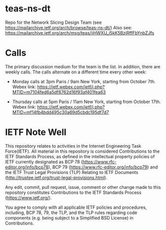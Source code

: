 # teas-ns-dt
Repo for the Network Slicing Design Team (see https://mailarchive.ietf.org/arch/browse/teas-ns-dt/)
Also see: https://mailarchive.ietf.org/arch/msg/teas/jiHWXU_i5kK5BzjRffFbYnbZJfs

# Calls

The primary discussion medium for the team is the list. In addition, there are weekly calls. The calls alternate on a different time every other week:

* Monday calls at 3pm Paris / 9am New York, starting from October 7th. Webex link: https://ietf.webex.com/ietf/j.php?MTID=m7104fed6a5df8762d16f93af401fea63

* Thursday calls at 5pm Paris / 11am New York, starting from October 17th. Webex link: https://ietf.webex.com/ietf/j.php?MTID=mf14fb4bdd495c30a69d5cbdc195df7d7

# IETF Note Well
This repository relates to activities in the Internet Engineering Task Force(IETF). All material in this repository is considered Contributions to the IETF Standards Process, as defined in the intellectual property policies of IETF currently designated as BCP 78 (https://www.rfc-editor.org/info/bcp78), BCP 79 (https://www.rfc-editor.org/info/bcp79) and the IETF Trust Legal Provisions (TLP) Relating to IETF Documents (http://trustee.ietf.org/trust-legal-provisions.html).

Any edit, commit, pull request, issue, comment or other change made to this repository constitutes Contributions to the IETF Standards Process (https://www.ietf.org/).

You agree to comply with all applicable IETF policies and procedures, including, BCP 78, 79, the TLP, and the TLP rules regarding code components (e.g. being subject to a Simplified BSD License) in Contributions.
